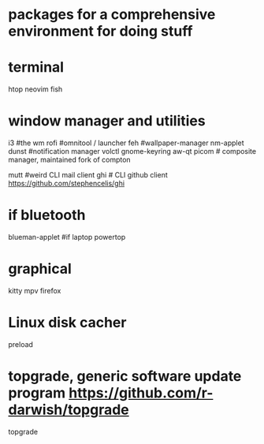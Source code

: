 # packages for a comprehensive environment for doing stuff

# terminal
htop
neovim
fish

# window manager and utilities
i3 #the wm
rofi #omnitool / launcher
feh #wallpaper-manager
nm-applet
dunst #notification manager
volctl
gnome-keyring
aw-qt
picom # composite manager, maintained fork of compton

mutt #weird CLI mail client
ghi # CLI github client https://github.com/stephencelis/ghi

# if bluetooth
blueman-applet
#if laptop
powertop
# graphical
kitty
mpv
firefox

# Linux disk cacher
preload

# topgrade, generic software update program https://github.com/r-darwish/topgrade
topgrade
